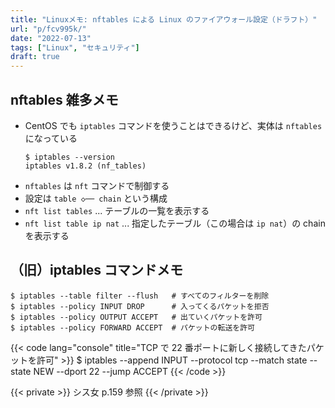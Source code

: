 ```yaml
---
title: "Linuxメモ: nftables による Linux のファイアウォール設定（ドラフト）"
url: "p/fcv995k/"
date: "2022-07-13"
tags: ["Linux", "セキュリティ"]
draft: true
---
```


nftables 雑多メモ
----

- CentOS でも `iptables` コマンドを使うことはできるけど、実体は `nftables` になっている
  ```console
  $ iptables --version
  iptables v1.8.2 (nf_tables)
  ```
- `nftables` は `nft` コマンドで制御する
- 設定は `table ◇── chain` という構成
- `nft list tables` ... テーブルの一覧を表示する
- `nft list table ip nat` ... 指定したテーブル（この場合は `ip nat`）の chain を表示する


（旧）iptables コマンドメモ
----

```console
$ iptables --table filter --flush   # すべてのフィルターを削除
$ iptables --policy INPUT DROP      # 入ってくるパケットを拒否
$ iptables --policy OUTPUT ACCEPT   # 出ていくパケットを許可
$ iptables --policy FORWARD ACCEPT  # パケットの転送を許可
```

{{< code lang="console" title="TCP で 22 番ポートに新しく接続してきたパケットを許可" >}}
$ iptables --append INPUT --protocol tcp --match state --state NEW --dport 22 --jump ACCEPT
{{< /code >}}

{{< private >}}
シス女 p.159 参照
{{< /private >}}

